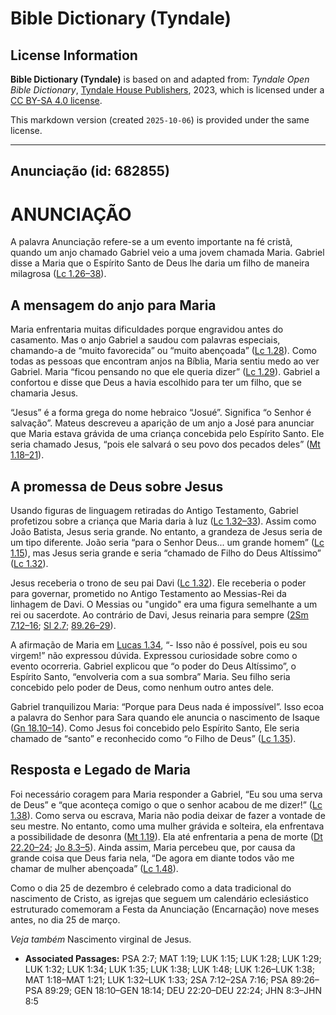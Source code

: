 # Bible Dictionary (Tyndale)

## License Information

**Bible Dictionary (Tyndale)** is based on and adapted from: _Tyndale Open Bible Dictionary_, [Tyndale House Publishers](https://tyndaleopenresources.com/), 2023, which is licensed under a [CC BY-SA 4.0 license](https://creativecommons.org/licenses/by-sa/4.0/legalcode.en).

This markdown version (created `2025-10-06`) is provided under the same license.



--------------------------------

## Anunciação (id: 682855)

ANUNCIAÇÃO
==========

A palavra Anunciação refere\-se a um evento importante na fé cristã, quando um anjo chamado Gabriel veio a uma jovem chamada Maria. Gabriel disse a Maria que o Espírito Santo de Deus lhe daria um filho de maneira milagrosa ([Lc 1\.26–38](https://ref.ly/Luke1:26-Luke1:38)).

A mensagem do anjo para Maria
-----------------------------

Maria enfrentaria muitas dificuldades porque engravidou antes do casamento. Mas o anjo Gabriel a saudou com palavras especiais, chamando\-a de “muito favorecida” ou “muito abençoada” ([Lc 1\.28](https://ref.ly/Luke1:28)). Como todas as pessoas que encontram anjos na Bíblia, Maria sentiu medo ao ver Gabriel. Maria “ficou pensando no que ele queria dizer” ([Lc 1\.29](https://ref.ly/Luke1:29)). Gabriel a confortou e disse que Deus a havia escolhido para ter um filho, que se chamaria Jesus.

“Jesus” é a forma grega do nome hebraico “Josué”. Significa “o Senhor é salvação”. Mateus descreveu a aparição de um anjo a José para anunciar que Maria estava grávida de uma criança concebida pelo Espírito Santo. Ele seria chamado Jesus, “pois ele salvará o seu povo dos pecados deles” ([Mt 1\.18–21](https://ref.ly/Matt1:18-Matt1:21)).

A promessa de Deus sobre Jesus
------------------------------

Usando figuras de linguagem retiradas do Antigo Testamento, Gabriel profetizou sobre a criança que Maria daria à luz ([Lc 1\.32–33](https://ref.ly/Luke1:32-Luke1:33)). Assim como João Batista, Jesus seria grande. No entanto, a grandeza de Jesus seria de um tipo diferente. João seria “para o Senhor Deus... um grande homem” ([Lc 1\.15](https://ref.ly/Luke1:15)), mas Jesus seria grande e seria “chamado de Filho do Deus Altíssimo” ([Lc 1\.32](https://ref.ly/Luke1:32)).

Jesus receberia o trono de seu pai Davi ([Lc 1\.32](https://ref.ly/Luke1:32)). Ele receberia o poder para governar, prometido no Antigo Testamento ao Messias\-Rei da linhagem de Davi. O Messias ou "ungido" era uma figura semelhante a um rei ou sacerdote. Ao contrário de Davi, Jesus reinaria para sempre ([2Sm 7\.12–16](https://ref.ly/2Sam7:12-2Sam7:16); [Sl 2\.7](https://ref.ly/Ps2:7); [89\.26–29](https://ref.ly/Ps89:26-Ps89:29)).

A afirmação de Maria em [Lucas 1\.34](https://ref.ly/Luke1:34), “\- Isso não é possível, pois eu sou virgem!” não expressou dúvida. Expressou curiosidade sobre como o evento ocorreria. Gabriel explicou que “o poder do Deus Altíssimo”, o Espírito Santo, “envolveria com a sua sombra” Maria. Seu filho seria concebido pelo poder de Deus, como nenhum outro antes dele.

Gabriel tranquilizou Maria: “Porque para Deus nada é impossível”. Isso ecoa a palavra do Senhor para Sara quando ele anuncia o nascimento de Isaque ([Gn 18\.10–14](https://ref.ly/Gen18:10-Gen18:14)). Como Jesus foi concebido pelo Espírito Santo, Ele seria chamado de “santo” e reconhecido como “o Filho de Deus” ([Lc 1\.35](https://ref.ly/Luke1:35)).

Resposta e Legado de Maria
--------------------------

Foi necessário coragem para Maria responder a Gabriel, “Eu sou uma serva de Deus” e “que aconteça comigo o que o senhor acabou de me dizer!” ([Lc 1\.38](https://ref.ly/Luke1:38)). Como serva ou escrava, Maria não podia deixar de fazer a vontade de seu mestre. No entanto, como uma mulher grávida e solteira, ela enfrentava a possibilidade de desonra ([Mt 1\.19](https://ref.ly/Matt1:19)). Ela até enfrentaria a pena de morte ([Dt 22\.20–24](https://ref.ly/Deut22:20-Deut22:24); [Jo 8\.3–5](https://ref.ly/John8:3-John8:5)). Ainda assim, Maria percebeu que, por causa da grande coisa que Deus faria nela, “De agora em diante todos vão me chamar de mulher abençoada” ([Lc 1\.48](https://ref.ly/Luke1:48)).

Como o dia 25 de dezembro é celebrado como a data tradicional do nascimento de Cristo, as igrejas que seguem um calendário eclesiástico estruturado comemoram a Festa da Anunciação (Encarnação) nove meses antes, no dia 25 de março.

*Veja também* Nascimento virginal de Jesus.

* **Associated Passages:** PSA 2:7; MAT 1:19; LUK 1:15; LUK 1:28; LUK 1:29; LUK 1:32; LUK 1:34; LUK 1:35; LUK 1:38; LUK 1:48; LUK 1:26–LUK 1:38; MAT 1:18–MAT 1:21; LUK 1:32–LUK 1:33; 2SA 7:12–2SA 7:16; PSA 89:26–PSA 89:29; GEN 18:10–GEN 18:14; DEU 22:20–DEU 22:24; JHN 8:3–JHN 8:5

